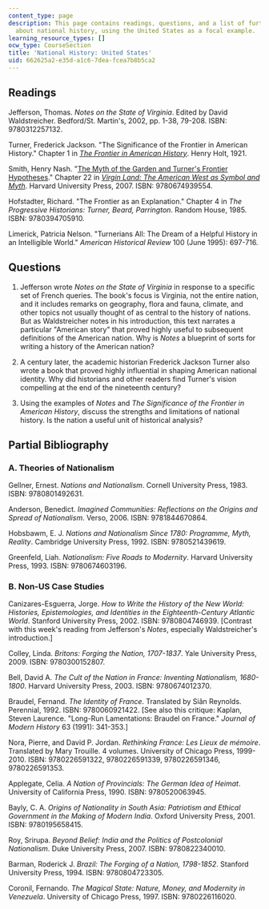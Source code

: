 ```yaml
---
content_type: page
description: This page contains readings, questions, and a list of further readings
  about national history, using the United States as a focal example.
learning_resource_types: []
ocw_type: CourseSection
title: 'National History: United States'
uid: 662625a2-e35d-a1c6-7dea-fcea7b8b5ca2
---
```


Readings
--------

Jefferson, Thomas. _Notes on the State of Virginia_. Edited by David Waldstreicher. Bedford/St. Martin's, 2002, pp. 1-38, 79-208. ISBN: 9780312257132.

Turner, Frederick Jackson. "The Significance of the Frontier in American History." Chapter 1 in [_The Frontier in American History_](http://xroads.virginia.edu/~HYPER/TURNER/home.html). Henry Holt, 1921.

Smith, Henry Nash. "[The Myth of the Garden and Turner's Frontier Hypotheses](http://xroads.virginia.edu/~HYPER/HNS/chap22.html)." Chapter 22 in [_Virgin Land: The American West as Symbol and Myth_](http://xroads.virginia.edu/~HYPER/HNS/home.htm). Harvard University Press, 2007. ISBN: 9780674939554.

Hofstadter, Richard. "The Frontier as an Explanation." Chapter 4 in _The Progressive Historians: Turner, Beard, Parrington_. Random House, 1985. ISBN: 9780394705910.

Limerick, Patricia Nelson. "Turnerians All: The Dream of a Helpful History in an Intelligible World." _American Historical Review_ 100 (June 1995): 697-716.

Questions
---------

1.  Jefferson wrote _Notes on the State of Virginia_ in response to a specific set of French queries. The book's focus is Virginia, not the entire nation, and it includes remarks on geography, flora and fauna, climate, and other topics not usually thought of as central to the history of nations. But as Waldstreicher notes in his introduction, this text narrates a particular "American story" that proved highly useful to subsequent definitions of the American nation. Why is _Notes_ a blueprint of sorts for writing a history of the American nation?
    
2.  A century later, the academic historian Frederick Jackson Turner also wrote a book that proved highly influential in shaping American national identity. Why did historians and other readers find Turner's vision compelling at the end of the nineteenth century?
    
3.  Using the examples of _Notes_ and _The Significance of the Frontier in American History_, discuss the strengths and limitations of national history. Is the nation a useful unit of historical analysis?
    

Partial Bibliography
--------------------

### A. Theories of Nationalism

Gellner, Ernest. _Nations and Nationalism_. Cornell University Press, 1983. ISBN: 9780801492631.

Anderson, Benedict. _Imagined Communities: Reflections on the Origins and Spread of Nationalism_. Verso, 2006. ISBN: 9781844670864.

Hobsbawm, E. J. _Nations and Nationalism Since 1780: Programme, Myth, Reality_. Cambridge University Press, 1992. ISBN: 9780521439619.

Greenfeld, Liah. _Nationalism: Five Roads to Modernity_. Harvard University Press, 1993. ISBN: 9780674603196.

### B. Non-US Case Studies

Canizares-Esguerra, Jorge. _How to Write the History of the New World: Histories, Epistemologies, and Identities in the Eighteenth-Century Atlantic World_. Stanford University Press, 2002. ISBN: 9780804746939. \[Contrast with this week's reading from Jefferson's _Notes_, especially Waldstreicher's introduction.\]

Colley, Linda. _Britons: Forging the Nation, 1707-1837_. Yale University Press, 2009. ISBN: 9780300152807.

Bell, David A. _The Cult of the Nation in France: Inventing Nationalism, 1680-1800_. Harvard University Press, 2003. ISBN: 9780674012370.

Braudel, Fernand. _The Identity of France_. Translated by Siân Reynolds. Perennial, 1992. ISBN: 9780060921422. \[See also this critique: Kaplan, Steven Laurence. "Long-Run Lamentations: Braudel on France." _Journal of Modern History_ 63 (1991): 341-353.\]

Nora, Pierre, and David P. Jordan. _Rethinking France: Les Lieux de mémoire_. Translated by Mary Trouille. 4 volumes. University of Chicago Press, 1999-2010. ISBN: 9780226591322, 9780226591339, 9780226591346, 9780226591353.

Applegate, Celia. _A Nation of Provincials: The German Idea of Heimat_. University of California Press, 1990. ISBN: 9780520063945.

Bayly, C. A. _Origins of Nationality in South Asia: Patriotism and Ethical Government in the Making of Modern India_. Oxford University Press, 2001. ISBN: 9780195658415.

Roy, Srirupa. _Beyond Belief: India and the Politics of Postcolonial Nationalism_. Duke University Press, 2007. ISBN: 9780822340010.

Barman, Roderick J. _Brazil: The Forging of a Nation, 1798-1852_. Stanford University Press, 1994. ISBN: 9780804723305.

Coronil, Fernando. _The Magical State: Nature, Money, and Modernity in Venezuela_. University of Chicago Press, 1997. ISBN: 9780226116020.